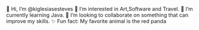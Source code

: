  👋 Hi, I’m @kiglesiasesteves
 👀 I’m interested in Art,Software and Travel.
🌱 I’m currently learning Java.
💞️ I’m looking to collaborate on something that can improve my skills. 
 ✨ Fun fact: My favorite animal is the red panda 

